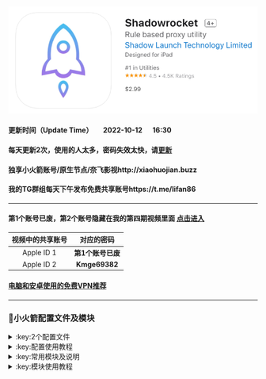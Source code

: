 ![weixin](https://github.com/raoli1986/raoli1986.github.io/blob/main/images/Shadowrocket.png)
#### 更新时间（Update Time） &#8195; 2022-10-12 &#8195; 16:30
#### 每天更新2次，使用的人太多，密码失效太快，请[更新](http://iphoneid.tk/ "悬停显示")
#### 独享小火箭账号/原生节点/奈飞影视http://xiaohuojian.buzz
#### 我的TG群组每天下午发布免费共享账号https://t.me/lifan86

---
#### 第1个账号已废，第2个账号隐藏在我的第四期视频里面  [点击进入](https://youtu.be/FN1pQVdOJcM "悬停显示")
| 视频中的共享账号| 对应的密码 |
| :----: | :----: |
| Apple ID 1 | **第1个账号已废** | 
| Apple ID 2 | **Kmge69382** | 

#### [电脑和安卓使用的免费VPN推荐](https://www.bjch110.com/?mid=3022 "悬停显示")



-------------------------------------------
### :rocket:小火箭配置文件及模块    
  
<details>
  <summary>:key:2个配置文件</summary>   
  
* #### :bell:常用分流规则，支持去广告

```https://raw.githubusercontent.com/Shu-Ji/shadowrocket-anti-ad/master/rules/sr-anti-ad.conf```

```https://raw.githubusercontent.com/deezertidal/shadowrocket-rules/main/shadowrocket_lite.conf```
</details>



<details>
  <summary>:key:配置使用教程</summary>
  
#### :point_down:打开小火箭 点击配置 点击右上角+号  
<img src="https://github.com/deezertidal/shadowrocket-rules/blob/main/IMG/1a.png" width="200px" />

#### :point_down:将[配置文件](https://raw.githubusercontent.com/deezertidal/shadowrocket-rules/main/shadowrocket_lite.conf)的链接地址复制粘贴至输入框并点击下载  
<img src="https://github.com/deezertidal/shadowrocket-rules/blob/main/IMG/2.png" width="200px" />


  #### :point_down:查看底部远程文件找到刚刚下载的链接地址——点击——使用配置。  
<img src="https://github.com/deezertidal/shadowrocket-rules/blob/main/IMG/3.png" width="200px" />
<img src="https://github.com/deezertidal/shadowrocket-rules/blob/main/IMG/4.png" width="200px" /> 

  #### :point_down:点击配置文件右侧ⓘ  
<img src="https://github.com/deezertidal/shadowrocket-rules/blob/main/IMG/5.png" width="200px" />

  #### :point_down:打开HTTPS解密   
<img src="https://github.com/deezertidal/shadowrocket-rules/blob/main/IMG/6.png" width="200px" />

  #### :point_down:生成新证书  
<img src="https://github.com/deezertidal/shadowrocket-rules/blob/main/IMG/7.png" width="200px" />
<img src="https://github.com/deezertidal/shadowrocket-rules/blob/main/IMG/8.png" width="200px" /> 

  #### :point_down:允许安装  
<img src="https://github.com/deezertidal/shadowrocket-rules/blob/main/IMG/9.png" width="200px" />
<img src="https://github.com/deezertidal/shadowrocket-rules/blob/main/IMG/10.png" width="200px" />

  #### :point_down:打开iphone设置 点击已下载的描述文件  
<img src="https://github.com/deezertidal/shadowrocket-rules/blob/main/IMG/11.png" width="200px" />

 #### :point_down:安装描述文件  
<img src="https://github.com/deezertidal/shadowrocket-rules/blob/main/IMG/12.png" width="200px" />
<img src="https://github.com/deezertidal/shadowrocket-rules/blob/main/IMG/13.png" width="200px" />
<img src="https://github.com/deezertidal/shadowrocket-rules/blob/main/IMG/14.png" width="200px" /> 
  
#### :point_down:返回设置 关于手机 拉到底部 点击证书信任设置 
<img src="https://github.com/deezertidal/shadowrocket-rules/blob/main/IMG/14.5.png" width="200px" />  
  
#### :point_down:勾选信任证书  
<img src="https://github.com/deezertidal/shadowrocket-rules/blob/main/IMG/15.png" width="200px" />
<img src="https://github.com/deezertidal/shadowrocket-rules/blob/main/IMG/16.png" width="200px" />

#### :point_down:返回小火箭 勾选确认  
<img src="https://github.com/deezertidal/shadowrocket-rules/blob/main/IMG/17.png" width="200px" />
<img src="https://github.com/deezertidal/shadowrocket-rules/blob/main/IMG/18.png" width="200px" /> 
</details>


<details>
   <summary>:key:常用模块及说明</summary>    
   
* #### :bell:小火箭模块建议搭配默认配置使用，避免冗余  

  
|:octocat:模块|:link:链接|:pushpin:说明|
|--|--|--|
|:white_check_mark:AdBlock|[:link:链接地址](https://raw.githubusercontent.com/deezertidal/shadowrocket-rules/main/modules/AdBlock.module)|整体去广告
|:white_check_mark:aloha|[:link:链接地址](https://raw.githubusercontent.com/deezertidal/shadowrocket-rules/main/modules/aloha.module)|VPN隐私浏览器
|:white_check_mark:爱美剧|[:link:链接地址](https://raw.githubusercontent.com/deezertidal/shadowrocket-rules/main/modules/amj.module)|影视app 解锁部分会员功能
|:white_check_mark:Background Eraser|[:link:链接地址](https://raw.githubusercontent.com/deezertidal/shadowrocket-rules/main/modules/aosoft.module)|抠图app
|:white_check_mark:B站 HD|[:link:链接地址](https://raw.githubusercontent.com/deezertidal/shadowrocket-rules/main/modules/bili.module)|哔哩高清解锁
|:white_check_mark:B站|[:link:链接地址](https://raw.githubusercontent.com/deezertidal/shadowrocket-rules/main/modules/biliad.module)|哔哩去广告
|:white_check_mark:波点音乐|[:link:链接地址](https://raw.githubusercontent.com/deezertidal/shadowrocket-rules/main/modules/Bodian.module)|波点音乐去广告
|:white_check_mark:BOOM|[:link:链接地址](https://raw.githubusercontent.com/deezertidal/shadowrocket-rules/main/modules/boom.module)|音乐均衡器
|:white_check_mark:boxjs|[:link:链接地址](https://raw.githubusercontent.com/deezertidal/shadowrocket-rules/main/modules/boxjs.sgmodule)|含签到脚本
|:white_check_mark:彩云天气|[:link:链接地址](https://raw.githubusercontent.com/deezertidal/shadowrocket-rules/main/modules/caiyun.module)|彩云天气SVIP
|:white_check_mark:计算器HD|[:link:链接地址](https://raw.githubusercontent.com/deezertidal/shadowrocket-rules/main/modules/calculator.module)|计算器HD会员
|:white_check_mark:扫描全能王|[:link:链接地址](https://raw.githubusercontent.com/deezertidal/shadowrocket-rules/main/modules/camscanner.sgmodule)|扫描全能王会员
|:white_check_mark:emby|[:link:链接地址](https://raw.githubusercontent.com/deezertidal/shadowrocket-rules/main/modules/emby.sgmodule)|Emby解锁
|:white_check_mark:番茄小说|[:link:链接地址](https://raw.githubusercontent.com/deezertidal/shadowrocket-rules/main/modules/fanqie.module)|番茄小说去广告
|:white_check_mark:酷我音乐|[:link:链接地址](https://raw.githubusercontent.com/I-am-R-E/Functional-Store-Hub/Master/KuWoMusic/KuWoMusic.Shadowrocket.module)|解锁超级VIP
|:white_check_mark:lightroom|[:link:链接地址](https://raw.githubusercontent.com/deezertidal/shadowrocket-rules/main/modules/lightroom.module)|照片编辑
|:white_check_mark:meistertask|[:link:链接地址](https://raw.githubusercontent.com/deezertidal/shadowrocket-rules/main/modules/meistertask.module)|任务管理
|:white_check_mark:美图秀秀|[:link:链接地址](https://raw.githubusercontent.com/deezertidal/shadowrocket-rules/main/modules/meituxx.module)|美图秀秀解锁会员
|:white_check_mark:漫画台|[:link:链接地址](https://raw.githubusercontent.com/deezertidal/shadowrocket-rules/main/modules/mht.module)|小程序解锁
|:white_check_mark:netflix_rating|[:link:链接地址](https://raw.githubusercontent.com/deezertidal/shadowrocket-rules/main/modules/netflix_rating.sgmodule)|奈飞显示豆瓣评分
|:white_check_mark:nicegram|[:link:链接地址](https://raw.githubusercontent.com/deezertidal/shadowrocket-rules/main/modules/nicegram.module)|nicegram会员解锁
|:white_check_mark:photoshop Express|[:link:链接地址](https://raw.githubusercontent.com/deezertidal/shadowrocket-rules/main/modules/photoshop.module)|PS
|:white_check_mark:polarr|[:link:链接地址](https://raw.githubusercontent.com/deezertidal/shadowrocket-rules/main/modules/polarr.module)|照片编辑
|:white_check_mark:皮皮虾|[:link:链接地址](https://raw.githubusercontent.com/deezertidal/shadowrocket-rules/main/modules/ppx.module)|皮皮虾去广告
|:white_check_mark:七猫小说|[:link:链接地址](https://raw.githubusercontent.com/deezertidal/shadowrocket-rules/main/modules/qmxs.module)|七猫小说解锁
|:white_check_mark:Qsearch|[:link:链接地址](https://raw.githubusercontent.com/deezertidal/shadowrocket-rules/main/modules/Qsearch.sgmodule)|多功能搜索，使用方法见模块说明
|:white_check_mark:人人视频|[:link:链接地址](https://raw.githubusercontent.com/deezertidal/shadowrocket-rules/main/modules/rrsp.module)|人人视频/多多视频去广告
|:white_check_mark:shadowlinkVPN|[:link:链接地址](https://raw.githubusercontent.com/deezertidal/shadowrocket-rules/main/modules/shadowlinkVPN.module)|解锁VIP节点
|:white_check_mark:soundcloud|[:link:链接地址](https://raw.githubusercontent.com/deezertidal/shadowrocket-rules/main/modules/soundcloud.module)|解锁soundcloud Go+
|:white_check_mark:spotify|[:link:链接地址](https://raw.githubusercontent.com/deezertidal/shadowrocket-rules/main/modules/spotifyVIP.module)|spotify 部分解锁设置超高音质
|:white_check_mark:substore|[:link:链接地址](https://raw.githubusercontent.com/deezertidal/shadowrocket-rules/main/modules/substore.sgmodule)|订阅节点过滤/整合/修改/同步
|:white_check_mark:迅雷|[:link:链接地址](https://raw.githubusercontent.com/deezertidal/shadowrocket-rules/main/modules/thunder.module)|迅雷会员
|:white_check_mark:vista看天下|[:link:链接地址](https://raw.githubusercontent.com/deezertidal/shadowrocket-rules/main/modules/vista.module)|vista看天下会员
|:white_check_mark:微信公众号去广告|[:link:链接地址](https://raw.githubusercontent.com/deezertidal/shadowrocket-rules/main/modules/wechatad.module)|微信公众号去广告
|:white_check_mark:微博去广告|[:link:链接地址](https://raw.githubusercontent.com/deezertidal/shadowrocket-rules/main/modules/weiboad.module)|微博去广告
|:white_check_mark:网易蜗牛读书|[:link:链接地址](https://raw.githubusercontent.com/deezertidal/shadowrocket-rules/main/modules/wnds.module)|蜗牛读书解锁
|:white_check_mark:WPS|[:link:链接地址](https://raw.githubusercontent.com/deezertidal/shadowrocket-rules/main/modules/WPS.module)|wps解锁会员
|:white_check_mark:小影|[:link:链接地址](https://raw.githubusercontent.com/deezertidal/shadowrocket-rules/main/modules/xiaoying.module)|小影解锁
|:white_check_mark:喜马拉雅去广告|[:link:链接地址](https://raw.githubusercontent.com/deezertidal/shadowrocket-rules/main/modules/xmlyad.module)|喜马拉雅去广告
|:white_check_mark:有道云笔记|[:link:链接地址](https://raw.githubusercontent.com/deezertidal/shadowrocket-rules/main/modules/ydybj.module)|有道云笔记解锁
|:white_check_mark:youtube去广告|[:link:链接地址](https://raw.githubusercontent.com/Infatuation-Fei/rule/main/Shadowrocket/Module/YouTubeAds.sgmodule)|支持最新版
|:white_check_mark:语文趣配音|[:link:链接地址](https://raw.githubusercontent.com/deezertidal/shadowrocket-rules/main/modules/ywqpy.module)|配音类
|:white_check_mark:知乎去广告|[:link:链接地址](https://raw.githubusercontent.com/deezertidal/shadowrocket-rules/main/modules/ZhihuBlock.sgmodule)|知乎去广告
|:white_check_mark:知乎优化|[:link:链接地址](https://raw.githubusercontent.com/deezertidal/shadowrocket-rules/main/modules/ZhihuOpt.sgmodule)|知乎优化
|:white_check_mark:Spotify歌词翻译|[:link:链接地址](https://raw.githubusercontent.com/deezertidal/shadowrocket-rules/main/modules/spotify_lyric.module)|需申请百度翻译API 教程在模块内
|:white_check_mark:搜图神器|[:link:链接地址](https://raw.githubusercontent.com/deezertidal/shadowrocket-rules/main/modules/stsq.module)|解锁VIP功能
|:white_check_mark:彩云天气通知任务|[:link:链接地址](https://raw.githubusercontent.com/deezertidal/shadowrocket-rules/main/modules/caiyun_cron.module)|天气通知，需搭配BOXJS使用
|:white_check_mark:Calm解锁|[:link:链接地址](https://raw.githubusercontent.com/deezertidal/shadowrocket-rules/main/modules/calm.module)|健康类
|:white_check_mark:HTTPS抓包|[:link:链接地址](https://raw.githubusercontent.com/deezertidal/shadowrocket-rules/main/modules/https.module)|抓包工具
|:white_check_mark:微博lite去广告|[:link:链接地址](https://raw.githubusercontent.com/deezertidal/shadowrocket-rules/main/modules/weibolitead.module)|微博轻享版去广告
|:white_check_mark:Fileball|[:link:链接地址](https://raw.githubusercontent.com/deezertidal/shadowrocket-rules/main/modules/fileball.module)|文件管理
|:white_check_mark:1blocker|[:link:链接地址](https://raw.githubusercontent.com/deezertidal/shadowrocket-rules/main/modules/1blocker.module)|浏览器广告屏蔽
|:white_check_mark:人民日报去广告|[:link:链接地址](https://raw.githubusercontent.com/deezertidal/shadowrocket-rules/main/modules/rmrb.module)|人民日报
|:white_check_mark:爱企查|[:link:链接地址](https://raw.githubusercontent.com/deezertidal/shadowrocket-rules/main/modules/aqc.module)|爱企查


* 如无必要 请勿更新App
</details>




 <details>
  <summary>:key:模块使用教程</summary>

### :point_down:打开小火箭——点击配置——进入模块  
![Image text](https://github.com/deezertidal/shadowrocket-rules/blob/main/IMG/1sg.png)  
### :point_down:点击右上角“+”号——将模块链接地址复制粘贴至输入框——下载  
![Image text](https://github.com/deezertidal/shadowrocket-rules/blob/main/IMG/2sg.png)  
![Image text](https://github.com/deezertidal/shadowrocket-rules/blob/main/IMG/3sg.png)  
<br>
<br>
</details>


